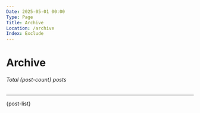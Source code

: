 ```yaml
---
Date: 2025-05-01 00:00
Type: Page
Title: Archive
Location: /archive
Index: Exclude
---
```


# Archive

###### Total {post-count} posts

---

{post-list}
